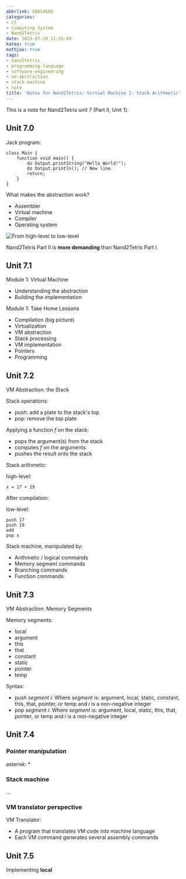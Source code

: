 ```yaml
---
abbrlink: d8b14680
categories:
- CS
- Computing System
- Nand2Tetris
date: 2023-07-19 11:25:49
katex: true
mathjax: true
tags:
- nand2tetris
- programming-language
- software-engineering
- vm-abstraction
- stack-machine
- note
title: 'Notes for Nand2Tetris: Virtual Machine I: Stack Arithmetic'
---
```


This is a note for Nand2Tetris unit 7 (Part II, Unit 1).

<!--more-->

## Unit 7.0

Jack program:

```jack
class Main {
    function void main() {
        do Output.printString("Hello World!");
        do Output.println(); // New line.
        return;
    }
}
```

What makes the abstraction work?

- Assembler
- Virtual machine
- Compiler
- Operating system

![From high-level to low-level](https://b316f18.webp.li/blog-imgs/cs/computing%20system/nand2tetris/notes-for-nand2tetris-virtual-machine-i-stack-arithmetic/1.png)

Nand2Tetris Part II is **more demanding** than Nand2Tetris Part I.

## Unit 7.1

Module 1: Virtual Machine

- Understanding the abstraction
- Building the implementation

Module 1: Take Home Lessons

- Compilation (big picture)
- Virtualization
- VM abstraction
- Stack processing
- VM implementation
- Pointers
- Programming

## Unit 7.2

VM Abstraction: the Stack

Stack operations:

- push: add a plate to the stack's top
- pop: remove the top plate

Applying a function $f$ on the stack:

- pops the argument(s) from the stack
- computes $f$ on the arguments
- pushes the result onto the stack

Stack arithmetic:

high-level:

```text
x = 17 + 19
```

After compilation:

low-level:

```text
push 17
push 19
add
pop x
```

Stack machine, manipulated by:

- Arithmetic / logical commands
- Memory segment commands
- Branching commands
- Function commands

## Unit 7.3

VM Abstraction: Memory Segments

Memory segments:

- local
- argument
- this
- that
- constant
- static
- pointer
- temp

Syntax:

- push $segment$ $i$:
  Where $segment$ is: argument, local, static, constant, this, that, pointer, or temp
  and $i$ is a non-negative integer
- pop $segment$ $i$:
  Where $segment$ is: argument, local, static, this, that, pointer, or temp
  and $i$ is a non-negative integer

## Unit 7.4

### Pointer manipulation

asterisk: \*

### Stack machine

...

### VM translator perspective

VM Translator:

- A program that translates VM code into machine language
- Each VM command generates several assembly commands

## Unit 7.5

Implementing **local**
